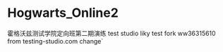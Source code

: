 # Hogwarts_Online2

霍格沃兹测试学院定向班第二期演练
test studio
liky test fork
ww36315610
from testing-studio.com
change`
